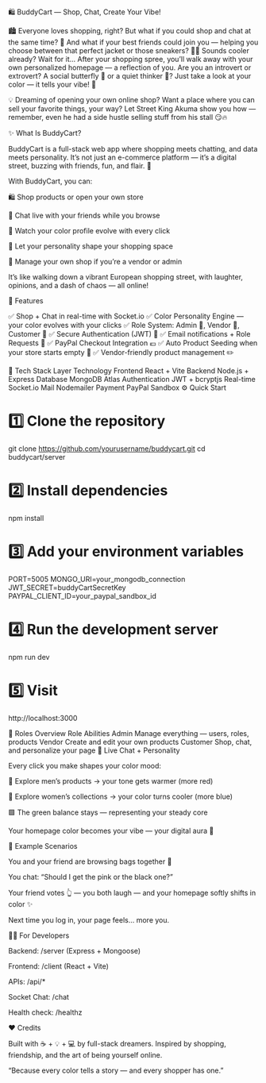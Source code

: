 🛍️ BuddyCart — Shop, Chat, Create Your Vibe!

🏙️ Everyone loves shopping, right?
But what if you could shop and chat at the same time? 💬
And what if your best friends could join you — helping you choose between that perfect jacket or those sneakers? 👗👟
Sounds cooler already? Wait for it...
After your shopping spree, you’ll walk away with your own personalized homepage — a reflection of you.
Are you an introvert or extrovert? A social butterfly 🦋 or a quiet thinker 🤫?
Just take a look at your color — it tells your vibe! 🎨

💡 Dreaming of opening your own online shop?
Want a place where you can sell your favorite things, your way?
Let Street King Akuma show you how — remember, even he had a side hustle selling stuff from his stall 😏🔥

✨ What Is BuddyCart?

BuddyCart is a full-stack web app where shopping meets chatting, and data meets personality.
It’s not just an e-commerce platform — it’s a digital street, buzzing with friends, fun, and flair. 🌆

With BuddyCart, you can:

🛍️ Shop products or open your own store

💬 Chat live with your friends while you browse

🎨 Watch your color profile evolve with every click

🧠 Let your personality shape your shopping space

👑 Manage your own shop if you’re a vendor or admin

It’s like walking down a vibrant European shopping street, with laughter, opinions, and a dash of chaos — all online!

🚀 Features

✅ Shop + Chat in real-time with Socket.io
✅ Color Personality Engine — your color evolves with your clicks
✅ Role System: Admin 👑, Vendor 🏪, Customer 🛒
✅ Secure Authentication (JWT) 🔐
✅ Email notifications + Role Requests 📩
✅ PayPal Checkout Integration 💶
✅ Auto Product Seeding when your store starts empty 🌱
✅ Vendor-friendly product management ✏️

🧠 Tech Stack
Layer	Technology
Frontend	React + Vite
Backend	Node.js + Express
Database	MongoDB Atlas
Authentication	JWT + bcryptjs
Real-time	Socket.io
Mail	Nodemailer
Payment	PayPal Sandbox
⚙️ Quick Start
# 1️⃣ Clone the repository
git clone https://github.com/yourusername/buddycart.git
cd buddycart/server

# 2️⃣ Install dependencies
npm install

# 3️⃣ Add your environment variables
PORT=5005
MONGO_URI=your_mongodb_connection
JWT_SECRET=buddyCartSecretKey
PAYPAL_CLIENT_ID=your_paypal_sandbox_id

# 4️⃣ Run the development server
npm run dev

# 5️⃣ Visit
http://localhost:3000

🧩 Roles Overview
Role	Abilities
Admin	Manage everything — users, roles, products
Vendor	Create and edit your own products
Customer	Shop, chat, and personalize your page
💬 Live Chat + Personality

Every click you make shapes your color mood:

👔 Explore men’s products → your tone gets warmer (more red)

💄 Explore women’s collections → your color turns cooler (more blue)

🟩 The green balance stays — representing your steady core

Your homepage color becomes your vibe — your digital aura 🌈

🛒 Example Scenarios

You and your friend are browsing bags together 👜

You chat: “Should I get the pink or the black one?”

Your friend votes 👆 — you both laugh — and your homepage softly shifts in color ✨

Next time you log in, your page feels… more you.

🧑‍💻 For Developers

Backend: /server (Express + Mongoose)

Frontend: /client (React + Vite)

APIs: /api/*

Socket Chat: /chat

Health check: /healthz

❤️ Credits

Built with ☕ + 💡 + 💻 by full-stack dreamers.
Inspired by shopping, friendship, and the art of being yourself online.

“Because every color tells a story — and every shopper has one.”